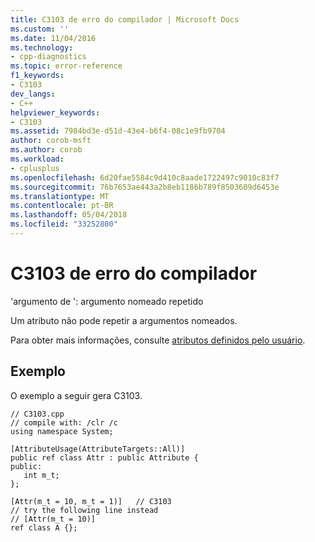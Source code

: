 ```yaml
---
title: C3103 de erro do compilador | Microsoft Docs
ms.custom: ''
ms.date: 11/04/2016
ms.technology:
- cpp-diagnostics
ms.topic: error-reference
f1_keywords:
- C3103
dev_langs:
- C++
helpviewer_keywords:
- C3103
ms.assetid: 7984bd3e-d51d-43e4-b6f4-08c1e9fb9704
author: corob-msft
ms.author: corob
ms.workload:
- cplusplus
ms.openlocfilehash: 6d20fae5584c9d410c8aade1722497c9010c83f7
ms.sourcegitcommit: 76b7653ae443a2b8eb1186b789f8503609d6453e
ms.translationtype: MT
ms.contentlocale: pt-BR
ms.lasthandoff: 05/04/2018
ms.locfileid: "33252800"
---
```

# <a name="compiler-error-c3103"></a>C3103 de erro do compilador
'argumento de ': argumento nomeado repetido  
  
 Um atributo não pode repetir a argumentos nomeados.  
  
 Para obter mais informações, consulte [atributos definidos pelo usuário](../../windows/user-defined-attributes-cpp-component-extensions.md).  
  
## <a name="example"></a>Exemplo  
 O exemplo a seguir gera C3103.  
  
```  
// C3103.cpp  
// compile with: /clr /c  
using namespace System;  
  
[AttributeUsage(AttributeTargets::All)]  
public ref class Attr : public Attribute {  
public:  
   int m_t;  
};  
  
[Attr(m_t = 10, m_t = 1)]   // C3103  
// try the following line instead  
// [Attr(m_t = 10)]  
ref class A {};  
```